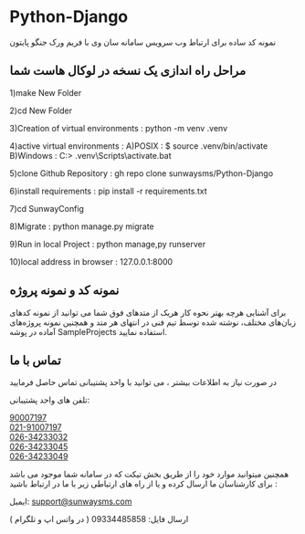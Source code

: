 # Python-Django
نمونه کد ساده برای ارتباط وب سرویس سامانه سان وی با فریم ورک جنگو پایتون

## مراحل راه اندازی یک نسخه در لوکال هاست شما

1)make New Folder

2)cd New Folder

3)Creation of virtual environments : python -m venv .venv

4)active virtual environments : 
                                A)POSIX : $ source .venv/bin/activate
                                B)Windows : C:\> .venv\Scripts\activate.bat

5)clone Github Repository : gh repo clone sunwaysms/Python-Django

6)install requirements : pip install -r requirements.txt

7)cd SunwayConfig

8)Migrate : python manage.py migrate

9)Run in local Project : python manage,py runserver

10)local address in browser : 127.0.0.1:8000


## نمونه کد و نمونه پروژه

برای آشنایی هرچه بهتر نحوه کار هریک از متدهای فوق شما می توانید از نمونه کدهای زبان‌های مختلف، نوشته شده توسط تیم فنی در انتهای هر متد و همچنین نمونه پروژه‌های آماده در پوشه SampleProjects استفاده نمایید.

## تماس با ما

در صورت نیاز به اطلاعات بیشتر ، می توانید با واحد پشتیبانی تماس حاصل فرمایید

تلفن های واحد پشتیبانی:

<a href="tel:90007197">90007197</a><br>
<a href="tel:02191007197">021-91007197</a><br>
<a href="tel:02634233032">026-34233032</a><br>
<a href="tel:02634233045">026-34233045</a><br>
<a href="tel:02634233049">026-34233049</a>

همچنین میتوانید موارد خود را از طریق بخش تیکت که در سامانه شما موجود می باشد برای کارشناسان ما ارسال کرده و یا از راه های ارتباطی زیر با ما در ارتباط باشید :

ایمیل: support@sunwaysms.com

ارسال فایل: 09334485858 ( در واتس اپ و تلگرام )
